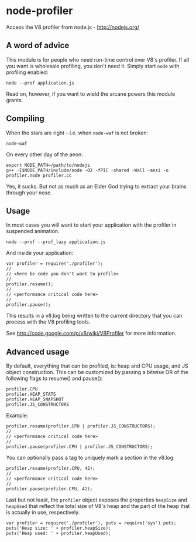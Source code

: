 # node-profiler

Access the V8 profiler from node.js - http://nodejs.org/

## A word of advice

This module is for people who need run-time control over V8's profiler. If all you want
is wholesale profiling, you don't need it. Simply start `node` with profiling enabled:

	node --prof application.js

Read on, however, if you want to wield the arcane powers this module grants.

## Compiling

When the stars are right - i.e. when `node-waf` is not broken:

	node-waf

On every other day of the aeon:

	export NODE_PATH=/path/to/nodejs
	g++ -I$NODE_PATH/include/node -O2 -fPIC -shared -Wall -ansi -o profiler.node profiler.cc

Yes, it sucks. But not as much as an Elder God trying to extract your brains through your nose.

## Usage

In most cases you will want to start your application with the profiler in suspended animation.

	node --prof --prof_lazy application.js

And inside your application:

	var profiler = require('./profiler');
	//
	// <here be code you don't want to profile>
	//
	profiler.resume();
	//
	// <performance critical code here>
	//
	profiler.pause();

This results in a v8.log being written to the current directory that you can process with the V8 profiling tools.

See http://code.google.com/p/v8/wiki/V8Profiler for more information.

## Advanced usage

By default, everything that can be profiled, is: heap and CPU usage, and JS object construction.
This can be customized by passing a bitwise OR of the following flags to resume() and pause():

	profiler.CPU
	profiler.HEAP_STATS
	profiler.HEAP_SNAPSHOT
	profiler.JS_CONSTRUCTORS

Example:

	profiler.resume(profiler.CPU | profiler.JS_CONSTRUCTORS);
	//
	// <performance critical code here>
	//
	profiler.pause(profiler.CPU | profiler.JS_CONSTRUCTORS);

You can optionally pass a tag to uniquely mark a section in the v8.log:

	profiler.resume(profiler.CPU, 42);
	//
	// <performance critical code here>
	//
	profiler.pause(profiler.CPU, 42);

Last but not least, the `profiler` object exposes the properties `heapSize` and `heapUsed` that
reflect the total size of V8's heap and the part of the heap that is actually in use, respectively.

	var profiler = require('./profiler'), puts = require('sys').puts;
	puts('Heap size: ' + profiler.heapSize);
	puts('Heap used: ' + profiler.heapUsed);

